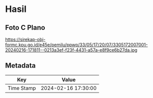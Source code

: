 # Hasil

## Foto C Plano

https://sirekap-obj-formc.kpu.go.id/e45e/pemilu/ppwp/33/05/17/20/07/3305172007001-20240216-171811--0213a3ef-f23f-4431-a57a-e8f9ce6b27da.jpg


## Metadata

| Key        | Value               |
| ---------- | ------------------- |
| Time Stamp | 2024-02-16 17:30:00 |



